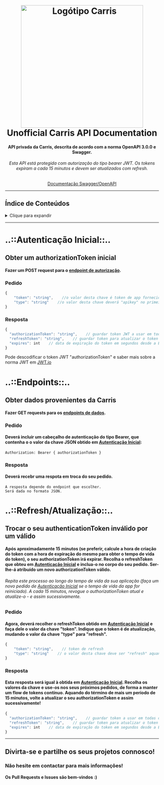 <h1 align="center">
  <a name="logo" href="https://carris.pt/"><img src="https://www.carris.pt/media/q04iikx3/logosvg.svg" alt="Logótipo Carris" width="400"></a>
  <br>
  Unofficial Carris API Documentation
</h1>
<h4 align="center">API privada da Carris, descrita de acordo com a norma OpenAPI 3.0.0 e Swagger.</h4>
<h6 align="center">Esta API está protegida com autorização do tipo bearer JWT. Os tokens expiram a cada 15 minutos e devem ser atualizados com refresh.</h6>
<p align="center"><a href="https://joaodcp.github.io/Carris-API/">Documentação Swagger/OpenAPI</a></p>
<hr>

## Índice de Conteúdos
<details>
<summary>Clique para expandir</summary>

- [Autenticação Inicial](#auth)
  * [Pedido](#auth-req)
  * [Resposta](#auth-res)
- [Endpoints](#endpoints)
  * [Pedido](#endpoints-req)
  * [Resposta](#endpoints-res)
- [Refresh/Atualização](#refresh)
  * [Pedido](#refresh-req)
  * [Resposta](#refresh-res)


</details>

<hr>
<h1 id="auth">..::Autenticação Inicial::..</h1>
<h2>Obter um authorizationToken inicial</h2>
<h4>Fazer um POST request para o <a href="https://joaodcp.github.io/Carris-API/#/Authentication/GetBearerTokenJWT">endpoint de autorização</a>.</h4> 

<h3 id="auth-req">Pedido</h3>

```javascript
{
	"token": "string",    //o valor desta chave é token de app fornecido pela carris
	"type": "string"    //o valor desta chave deverá "apikey" no primeiro request
}
```
<h3 id="auth-res">Resposta</h3>

```javascript
{
  "authorizationToken": "string",    // guardar token JWT a usar em todas os outros pedidos
  "refreshToken": "string",    // guardar token para atualizar o token expirado
  "expires": int    // data de expiração do token em segundos desde a Era Unix/Unix Epoch
}
```

<p>Pode descodificar o token JWT "authorizationToken" e saber mais sobre a norma JWT em <a href="https://jwt.io/">JWT.io</a>

<h1 id="endpoints">..::Endpoints::..</h1>
<h2>Obter dados provenientes da Carris</h2>
<h4>Fazer GET requests para os <a href="https://joaodcp.github.io/Carris-API/">endpoints de dados</a>.</h4> 

<h3 id="endpoints-req">Pedido</h3>
<h4>Deverá incluir um cabeçalho de autenticação do tipo Bearer, que contenha o o valor da chave JSON obtido em <a href="#auth">Autenticação Inicial</a>:</h4>

```
Authorization: Bearer { authorizationToken }
```

<h3 id="endpoints-res">Resposta</h3>
<h4>Deverá recebr uma respota em troca do seu pedido.</h4>

```
A resposta depende do endpoint que escolher. 
Será dada no formato JSON.
```

<h1 id="refresh">..::Refresh/Atualização::..</h1>
<h2>Trocar o seu authenticationToken inválido por um válido</h2>
<h4>Após aproximadamente 15 minutos (se preferir, calcule a hora de criação do token com a hora de expiração do mesmo para obter o tempo de vida do token), o seu authorizationToken irá expirar. Recolha o refreshToken que obteu em <a href="#auth">Autenticação Inicial</a> e inclua-o no corpo do seu pedido. Ser-lhe-á atribuído um novo authorizationToken válido.</h4>

<h6>Repita este processo ao longo do tempo de vida da sua aplicação (faça um novo pedido de <a href="#auth">Autenticação Inicial</a> se o tempo de vida da app for reiniciado). A cada 15 minutos, revogue o authorizationToken atual e atualize-o - e assim sucessivamente.</h6>

<h3 id="refresh-req">Pedido</h3>
<h4>Agora, deverá recolher o refreshToken obtido em <a href="#auth">Autenticação Inicial</a> e faça dele o valor da chave "token". Indique que o token é de atualização, mudando o valor da chave "type" para "refresh".</h4>

```javascript
{
	"token": "string",    // token de refresh
	"type": "string"    // o valor desta chave deve ser "refresh" aquando da atualização do seu token
}
```
<h3 id="refresh-res">Resposta</h3>
<h4>Esta resposta será igual à obtida em <a href="#auth">Autenticação Inicial</a>. Recolha os valores da chave e use-os nos seus próximos pedidos, de forma a manter um flow de tokens contínuo. Aquando do término de mais um período de 15 minutos, volte a atualizar o seu authorizationToken e assim sucessivamente!</h4>

```javascript
{
  "authorizationToken": "string",    // guardar token a usar em todas os outros pedidos
  "refreshToken": "string",    // guardar token para atualizar o token expirado
  "expires": int    // data de expiração do token em segundos desde a Era Unix/Unix Epoch
}
```

<hr>
<h2>Divirta-se e partilhe os seus projetos connosco!</h2>
<h3>Não hesite em contactar para mais informações!</h3>
<h4>Os Pull Requests e Issues são bem-vindos :)</h4>
